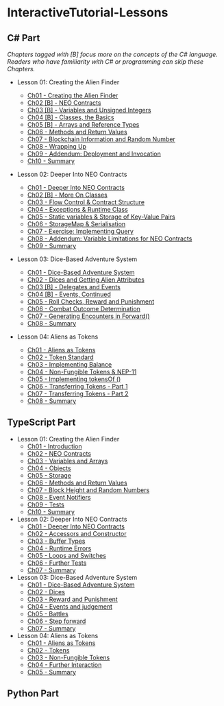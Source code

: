 # InteractiveTutorial-Lessons

## C# Part

*Chapters tagged with [B] focus more on the concepts of the C# language. Readers who have familiarity with C# or programming can skip these Chapters.*

- Lesson 01: Creating the Alien Finder
  - [Ch01 - Creating the Alien Finder](/C%23/en-us/Lesson01/L01Ch01.md)
  - [Ch02 [B] - NEO Contracts](/C%23/en-us/Lesson01/L01Ch02.md)
  - [Ch03 [B] - Variables and Unsigned Integers](/C%23/en-us/Lesson01/L01Ch03.md)
  - [Ch04 [B] - Classes, the Basics](/C%23/en-us/Lesson01/L01Ch04.md)
  - [Ch05 [B] - Arrays and Reference Types](/C%23/en-us/Lesson01/L01Ch05.md)
  - [Ch06 - Methods and Return Values](/C%23/en-us/Lesson01/L01Ch06.md)
  - [Ch07 - Blockchain Information and Random Number](/C%23/en-us/Lesson01/L01Ch07.md)
  - [Ch08 - Wrapping Up](/C%23/en-us/Lesson01/L01Ch08.md)
  - [Ch09 - Addendum: Deployment and Invocation](/C%23/en-us/Lesson01/L01Ch09.md)
  - [Ch10 - Summary](/C%23/en-us/Lesson01/L01Ch10.md)

- Lesson 02: Deeper Into NEO Contracts
  - [Ch01 - Deeper Into NEO Contracts](/C%23/en-us/Lesson02/L02Ch01.md)
  - [Ch02 [B] - More On Classes](/C%23/en-us/Lesson02/L02Ch02.md)
  - [Ch03 - Flow Control & Contract Structure](/C%23/en-us/Lesson02/L02Ch03.md)
  - [Ch04 - Exceptions & Runtime Class](/C%23/en-us/Lesson02/L02Ch04.md)
  - [Ch05 - Static variables & Storage of Key-Value Pairs](/C%23/en-us/Lesson02/L02Ch05.md)
  - [Ch06 - StorageMap & Serialisation](/C%23/en-us/Lesson02/L02Ch06.md)
  - [Ch07 - Exercise: Implementing Query](/C%23/en-us/Lesson02/L02Ch07.md)
  -  [Ch08 - Addendum: Variable Limitations for NEO Contracts](/C%23/en-us/Lesson01/L02Ch08.md)
  - [Ch09 - Summary](/C%23/en-us/Lesson02/L02Ch08.md)

- Lesson 03: Dice-Based Adventure System
  - [Ch01 - Dice-Based Adventure System](/C%23/en-us/Lesson03/L03Ch01.md)
  - [Ch02 - Dices and Getting Alien Attributes](/C%23/en-us/Lesson03/L03Ch02.md)
  - [Ch03 [B] - Delegates and Events](/C%23/en-us/Lesson03/L03Ch03.md)
  - [Ch04 [B] - Events, Continued](/C%23/en-us/Lesson03/L03Ch04.md)
  - [Ch05 - Roll Checks, Reward and Punishment](/C%23/en-us/Lesson03/L03Ch05.md)
  - [Ch06 - Combat Outcome Determination](/C%23/en-us/Lesson03/L03Ch06.md)
  - [Ch07 - Generating Encounters in Forward()](/C%23/en-us/Lesson03/L03Ch07.md)
  - [Ch08 - Summary](/C%23/en-us/Lesson03/L03Ch08.md)

- Lesson 04: Aliens as Tokens
  - [Ch01 - Aliens as Tokens](/C%23/en-us/Lesson04/L04Ch01.md)
  - [Ch02 - Token Standard](/C%23/en-us/Lesson04/L04Ch02.md)
  - [Ch03 - Implementing Balance](/C%23/en-us/Lesson04/L04Ch03.md)
  - [Ch04 - Non-Fungible Tokens & NEP-11](/C%23/en-us/Lesson04/L04Ch04.md)
  - [Ch05 - Implementing tokensOf ()](/C%23/en-us/Lesson04/L04Ch05.md)
  - [Ch06 - Transferring Tokens - Part 1](/C%23/en-us/Lesson04/L04Ch06.md)
  - [Ch07 - Transferring Tokens - Part 2](/C%23/en-us/Lesson04/L04Ch07.md)
  - [Ch08 - Summary](/C%23/en-us/Lesson04/L04Ch08.md)

## TypeScript Part

- Lesson 01: Creating the Alien Finder
  - [Ch01 - Introduction](/Typescript/en-us/Lesson01/L01Ch01.md)
  - [Ch02 - NEO Contracts](/Typescript/en-us/Lesson01/L01Ch02.md)
  - [Ch03 - Variables and Arrays](/Typescript/en-us/Lesson01/L01Ch03.md)
  - [Ch04 - Objects](/Typescript/en-us/Lesson01/L01Ch04.md)
  - [Ch05 - Storage](/Typescript/en-us/Lesson01/L01Ch05.md)
  - [Ch06 - Methods and Return Values](/Typescript/en-us/Lesson01/L01Ch06.md)
  - [Ch07 - Block Height and Random Numbers](/Typescript/en-us/Lesson01/L01Ch07.md)
  - [Ch08 - Event Notifiers](/Typescript/en-us/Lesson01/L01Ch08.md)
  - [Ch09 - Tests](/Typescript/en-us/Lesson01/L01Ch09.md)
  - [Ch10 - Summary](/Typescript/en-us/Lesson01/L01Ch10.md)
- Lesson 02: Deeper Into NEO Contracts
  - [Ch01 - Deeper Into NEO Contracts](/Typescript/en-us/Lesson02/L02Ch01.md)
  - [Ch02 - Accessors and Constructor](/Typescript/en-us/Lesson02/L02Ch02.md)
  - [Ch03 - Buffer Types](/Typescript/en-us/Lesson02/L02Ch03.md)
  - [Ch04 - Runtime Errors](/Typescript/en-us/Lesson02/L02Ch04.md)
  - [Ch05 - Loops and Switches](/Typescript/en-us/Lesson02/L02Ch05.md)
  - [Ch06 - Further Tests](/Typescript/en-us/Lesson02/L02Ch06.md)
  - [Ch07 - Summary](/Typescript/en-us/Lesson02/L02Ch07.md)
- Lesson 03: Dice-Based Adventure System
  - [Ch01 - Dice-Based Adventure System](/Typescript/en-us/Lesson03/L03Ch01.md)
  - [Ch02 - Dices](/Typescript/en-us/Lesson03/L03Ch02.md)
  - [Ch03 - Reward and Punishment](/Typescript/en-us/Lesson03/L03Ch03.md)
  - [Ch04 - Events and judgement](/Typescript/en-us/Lesson03/L03Ch04.md)
  - [Ch05 - Battles](/Typescript/en-us/Lesson03/L03Ch05.md)
  - [Ch06 - Step forward](/Typescript/en-us/Lesson03/L03Ch06.md)
  - [Ch07 - Summary](/Typescript/en-us/Lesson03/L03Ch07.md)
- Lesson 04: Aliens as Tokens
  - [Ch01 - Aliens as Tokens](/Typescript/en-us/Lesson04/L04Ch01.md)
  - [Ch02 - Tokens](/Typescript/en-us/Lesson04/L04Ch02.md)
  - [Ch03 - Non-Fungible Tokens](/Typescript/en-us/Lesson04/L04Ch03.md)
  - [Ch04 - Further Interaction](/Typescript/en-us/Lesson04/L04Ch04.md)
  - [Ch05 - Summary](/Typescript/en-us/Lesson04/L04Ch05.md)

## Python Part